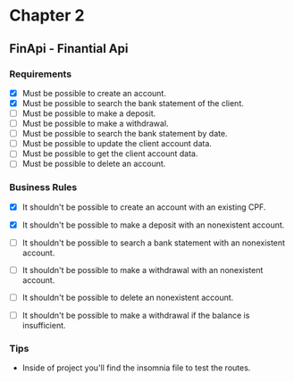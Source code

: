 # Chapter 2 

## FinApi - Finantial Api

### Requirements

- [x] Must be possible to create an account.
- [x] Must be possible to search the bank statement of the client.
- [ ] Must be possible to make a deposit.
- [ ] Must be possible to make a withdrawal.
- [ ] Must be possible to search the bank statement by date.
- [ ] Must be possible to update the client account data.
- [ ] Must be possible to get the client account data.
- [ ] Must be possible to delete an account.

### Business Rules

- [x] It shouldn't be possible to create an account with an existing CPF.
- [x] It shouldn't be possible to make a deposit with an nonexistent account.
- [ ] It shouldn't be possible to search a bank statement with an nonexistent account.
- [ ] It shouldn't be possible to make a withdrawal with an nonexistent account.
- [ ] It shouldn't be possible to delete an nonexistent account.
- [ ] It shouldn't be possible to make a withdrawal if the balance is insufficient.


### Tips

- Inside of project you'll find the insomnia file to test the routes.